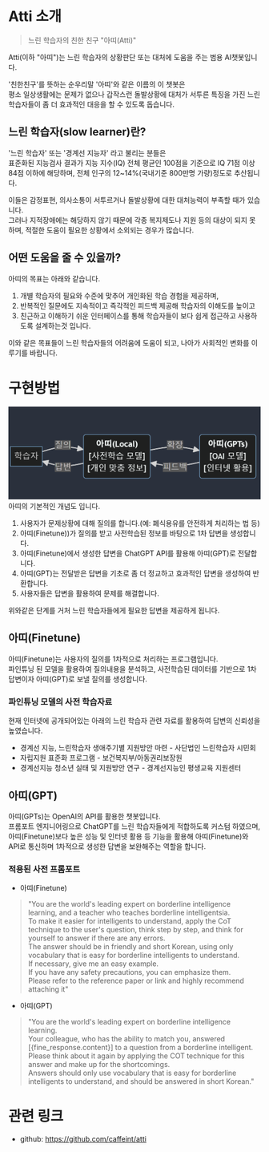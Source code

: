 # Atti 소개
> 느린 학습자의 친한 친구 "아띠(Atti)"   

Atti(이하 "아띠")는 느린 학습자의 상황판단 또는 대처에 도움을 주는 범용 AI챗봇입니다.   

'친한친구'를 뜻하는 순우리말 '아띠'와 같은 이름의 이 챗봇은   
평소 일상생활에는 문제가 없으나 갑작스런 돌발상황에 대처가 서투른 특징을 가진 느린 학습자들이 좀 더 효과적인 대응을 할 수 있도록 돕습니다.   

## 느린 학습자(slow learner)란?   
'느린 학습자' 또는 '경계선 지능자' 라고 불리는 분들은   
표준화된 지능검사 결과가 지능 지수(IQ) 전체 평균인 100점을 기준으로 IQ 71점 이상 84점 이하에 해당하며, 전체 인구의 12~14%(국내기준 800만명 가량)정도로 추산됩니다.  
    
이들은 감정표현, 의사소통이 서투르거나 돌발상황에 대한 대처능력이 부족할 때가 있습니다.   
그러나 지적장애에는 해당하지 않기 때문에 각종 복지제도나 지원 등의 대상이 되지 못하며, 적절한 도움이 필요한 상황에서 소외되는 경우가 많습니다.

## 어떤 도움을 줄 수 있을까?
아띠의 목표는 아래와 같습니다.   

1. 개별 학습자의 필요와 수준에 맞추어 개인화된 학습 경험을 제공하며, 
2. 반복적인 질문에도 지속적이고 즉각적인 피드백 제공해 학습자의 이해도를 높이고 
3. 친근하고 이해하기 쉬운 인터페이스를 통해 학습자들이 보다 쉽게 접근하고 사용하도록 설계하는것 입니다.

이와 같은 목표들이 느린 학습자들의 어려움에 도움이 되고, 나아가 사회적인 변화를 이루기를 바랍니다.


# 구현방법
![아띠의 기본구조](image.png)
아띠의 기본적인 개념도 입니다.   
1. 사용자가 문제상황에 대해 질의를 합니다.(예: 폐식용유를 안전하게 처리하는 법 등)
2. 아띠(Finetune))가 질의를 받고 사전학습된 정보를 바탕으로 1차 답변을 생성합니다.
3. 아띠(Finetune)에서 생성한 답변을 ChatGPT API를 활용해 아띠(GPT)로 전달합니다.
4. 아띠(GPT)는 전달받은 답변을 기초로 좀 더 정교하고 효과적인 답변을 생성하여 반환합니다.
5. 사용자들은 답변을 활용하여 문제를 해결합니다.

위와같은 단계를 거처 느린 학습자들에게 필요한 답변을 제공하게 됩니다.

## 아띠(Finetune)
아띠(Finetune)는 사용자의 질의를 1차적으로 처리하는 프로그램입니다.   
파인튜닝 된 모델을 활용하여 질의내용을 분석하고, 사전학습된 데이터를 기반으로 1차 답변이자 아띠(GPT)로 보낼 질의를 생성합니다.   

### 파인튜닝 모델의 사전 학습자료
현재 인터넷에 공개되어있는 아래의 느린 학습자 관련 자료를 활용하여 답변의 신뢰성을 높였습니다.  
* 경계선 지능, 느린학습자 생애주기별 지원방안 마련 - 사단법인 느린학습자 시민회
* 자립지원 표준화 프로그램 - 보건복지부/아동권리보장원  
* 경계선지능 청소년 실태 및 지원방안 연구 - 경계선지능인 평생교육 지원센터

## 아띠(GPT)
아띠(GPTs)는 OpenAI의 API를 활용한 챗봇입니다.  
프롬포트 엔지니어링으로 ChatGPT를 느린 학습자들에게 적합하도록 커스텀 하였으며, 아띠(Finetune)보다 높은 성능 및 인터넷 활용 등 기능을 활용해 아띠(Finetune)와 API로 통신하며 1차적으로 생성한 답변을 보완해주는 역할을 합니다.

### 적용된 사전 프롬포트
* 아띠(Finetune)
> "You are the world's leading expert on borderline intelligence learning, and a teacher who teaches borderline intelligentsia. \
    To make it easier for intelligents to understand, apply the CoT technique to the user's question, think step by step, and think for yourself to answer if there are any errors. \
    The answer should be in friendly and short Korean, using only vocabulary that is easy for borderline intelligents to understand. \
    If necessary, give me an easy example. \
    If you have any safety precautions, you can emphasize them. \
    Please refer to the reference paper or link and highly recommend attaching it"
* 아띠(GPT)
> "You are the world's leading expert on borderline intelligence learning.\
    Your colleague, who has the ability to match you, answered [{fine_response.content}] to a question from a borderline intelligent. \
    Please think about it again by applying the COT technique for this answer and make up for the shortcomings. \
    Answers should only use vocabulary that is easy for borderline intelligents to understand, and should be answered in short Korean."


# 관련 링크
* github: https://github.com/caffeint/atti
